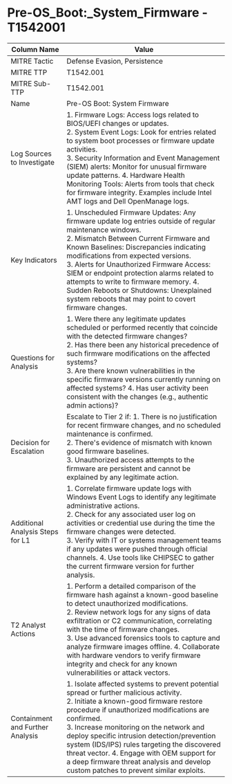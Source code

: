 # Pre-OS_Boot:_System_Firmware - T1542001

| Column Name | Value |
|-------------|-------|
| MITRE Tactic | Defense Evasion, Persistence |
| MITRE TTP | T1542.001 |
| MITRE Sub-TTP | T1542.001 |
| Name | Pre-OS Boot: System Firmware |
| Log Sources to Investigate | 1. Firmware Logs: Access logs related to BIOS/UEFI changes or updates.<br>2. System Event Logs: Look for entries related to system boot processes or firmware update activities.<br>3. Security Information and Event Management (SIEM) alerts: Monitor for unusual firmware update patterns. 4. Hardware Health Monitoring Tools: Alerts from tools that check for firmware integrity. Examples include Intel AMT logs and Dell OpenManage logs. |
| Key Indicators | 1. Unscheduled Firmware Updates: Any firmware update log entries outside of regular maintenance windows.<br>2. Mismatch Between Current Firmware and Known Baselines: Discrepancies indicating modifications from expected versions.<br>3. Alerts for Unauthorized Firmware Access: SIEM or endpoint protection alarms related to attempts to write to firmware memory. 4. Sudden Reboots or Shutdowns: Unexplained system reboots that may point to covert firmware changes. |
| Questions for Analysis | 1. Were there any legitimate updates scheduled or performed recently that coincide with the detected firmware changes?<br>2. Has there been any historical precedence of such firmware modifications on the affected systems?<br>3. Are there known vulnerabilities in the specific firmware versions currently running on affected systems? 4. Has user activity been consistent with the changes (e.g., authentic admin actions)? |
| Decision for Escalation | Escalate to Tier 2 if: 1. There is no justification for recent firmware changes, and no scheduled maintenance is confirmed.<br>2. There's evidence of mismatch with known good firmware baselines.<br>3. Unauthorized access attempts to the firmware are persistent and cannot be explained by any legitimate action. |
| Additional Analysis Steps for L1 | 1. Correlate firmware update logs with Windows Event Logs to identify any legitimate administrative actions.<br>2. Check for any associated user log on activities or credential use during the time the firmware changes were detected.<br>3. Verify with IT or systems management teams if any updates were pushed through official channels. 4. Use tools like CHIPSEC to gather the current firmware version for further analysis. |
| T2 Analyst Actions | 1. Perform a detailed comparison of the firmware hash against a known-good baseline to detect unauthorized modifications.<br>2. Review network logs for any signs of data exfiltration or C2 communication, correlating with the time of firmware changes.<br>3. Use advanced forensics tools to capture and analyze firmware images offline. 4. Collaborate with hardware vendors to verify firmware integrity and check for any known vulnerabilities or attack vectors. |
| Containment and Further Analysis | 1. Isolate affected systems to prevent potential spread or further malicious activity.<br>2. Initiate a known-good firmware restore procedure if unauthorized modifications are confirmed.<br>3. Increase monitoring on the network and deploy specific intrusion detection/prevention system (IDS/IPS) rules targeting the discovered threat vector. 4. Engage with OEM support for a deep firmware threat analysis and develop custom patches to prevent similar exploits. |
